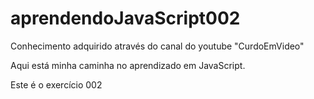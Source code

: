 # aprendendoJavaScript002

 Conhecimento adquirido através do canal do youtube "CurdoEmVideo"

Aqui está minha caminha no aprendizado em JavaScript.

Este é o exercício 002
